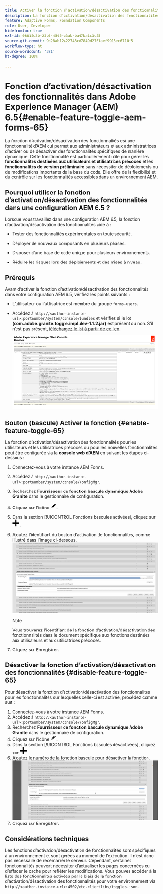 ```yaml
---
title: Activer la fonction d’activation/désactivation des fonctionnalités pour intégrer les fonctionnalités destinées aux utilisateurs et utilisatrices précoces et en version préliminaire
description: La fonction d’activation/désactivation des fonctionnalités est une fonctionnalité d’AEM qui permet aux administrateurs et administratrices d’activer de nouvelles fonctionnalités dans un environnement d’exécution.
feature: Adaptive Forms, Foundation Components
role: User, Developer
hidefromtoc: true
exl-id: 08815c2b-23b3-4545-a3ab-ba47ba1c3c55
source-git-commit: 9b28ab12422743cd7849d2761aef9916ec6710f5
workflow-type: ht
source-wordcount: '381'
ht-degree: 100%

---
```


# Fonction d’activation/désactivation des fonctionnalités dans Adobe Experience Manager (AEM) 6.5{#enable-feature-toggle-aem-forms-65}

La fonction d’activation/désactivation des fonctionnalités est une fonctionnalité d’AEM qui permet aux administrateurs et aux administratrices d’activer ou de désactiver des fonctionnalités spécifiques de manière dynamique. Cette fonctionnalité est particulièrement utile pour gérer les **fonctionnalités destinées aux utilisateurs et utilisatrices précoces** et les **fonctionnalités de version préliminaire** sans nécessiter de déploiements ou de modifications importants de la base du code. Elle offre de la flexibilité et du contrôle sur les fonctionnalités accessibles dans un environnement AEM.

## Pourquoi utiliser la fonction d’activation/désactivation des fonctionnalités dans une configuration AEM 6.5 ?

Lorsque vous travaillez dans une configuration AEM 6.5, la fonction d’activation/désactivation des fonctionnalités aide à :

* Tester des fonctionnalités expérimentales en toute sécurité.

* Déployer de nouveaux composants en plusieurs phases.

* Disposer d’une base de code unique pour plusieurs environnements.

* Réduire les risques lors des déploiements et des mises à niveau.

## Prérequis

Avant d’activer la fonction d’activation/désactivation des fonctionnalités dans votre configuration AEM 6.5, vérifiez les points suivants :

* L’utilisateur ou l’utilisatrice est membre du groupe `forms-users`.

* Accédez à `http://<author-instance-url>:portnumber/system/console/bundles` et vérifiez si le lot **(com.adobe.granite.toggle.impl.dev-1.1.2.jar)** est présent ou non. S’il n’est pas présent, [téléchargez le lot à partir de ce lien](https://experience.adobe.com/#/downloads/content/software-distribution/en/aem.html?package=/content/software-distribution/en/details.html/content/dam/aem/public/adobe/packages/cq650/hotfix/com.adobe.granite.toggle.impl.dev-1.1.2%20.jar).

  ![Fonction d’activation/désactivation des fonctionnalités](/help/forms/using/assets/feature-toggle-6.5.png)

## Bouton (bascule) Activer la fonction {#enable-feature-toggle-65}

La fonction d’activation/désactivation des fonctionnalités pour les utilisateurs et les utilisatrices précoces ou pour les nouvelles fonctionnalités peut être configurée via la **console web d’AEM** en suivant les étapes ci-dessous :

1. Connectez-vous à votre instance AEM Forms.
2. Accédez à `http://<author-instance-url>:portnumber/system/console/configMgr`.
3. Recherchez **Fournisseur de fonction bascule dynamique Adobe Granite** dans le gestionnaire de configuration.
4. Cliquez sur l’icône ![icône-de-crayon](assets/illustratorcc_penciltool_cur_edit_2_17.png).
5. Dans la section [!UICONTROL Fonctions bascules activées], cliquez sur ![icône-de-crayon](assets/aem6forms_add.png).
6. Ajoutez l’identifiant du bouton d’activation de fonctionnalités, comme illustré dans l’image ci-dessous.
   ![Ajouter une fonction bascule](assets/add_toggle_number_forms.png)

   >[!NOTE]
   >
   >Vous trouverez l’identifiant de la fonction d’activation/désactivation des fonctionnalités dans le document spécifique aux fonctions destinées aux utilisateurs et aux utilisatrices précoces.

7. Cliquez sur Enregistrer.

## Désactiver la fonction d’activation/désactivation des fonctionnalités {#disable-feature-toggle-65}

Pour désactiver la fonction d’activation/désactivation des fonctionnalités pour les fonctionnalités sur lesquelles celle-ci est activée, procédez comme suit :

1. Connectez-vous à votre instance AEM Forms.
2. Accédez à `http://<author-instance-url>:portnumber/system/console/configMgr`.
3. Recherchez **Fournisseur de fonction bascule dynamique Adobe Granite** dans le gestionnaire de configuration.
4. Cliquez sur l’icône ![icône-de-crayon](assets/illustratorcc_penciltool_cur_edit_2_17.png).
5. Dans la section [!UICONTROL Fonctions bascules désactivées], cliquez sur ![icône-de-crayon](assets/aem6forms_add.png).
6. Ajoutez le numéro de la fonction bascule pour désactiver la fonction.
   ![Supprimer la fonction bascule](assets/remove_toggle_feature_forms.png)
7. Cliquez sur Enregistrer.

## Considérations techniques

Les fonctions d’activation/désactivation de fonctionnalités sont spécifiques à un environnement et sont gérées au moment de l’exécution. Il n’est donc pas nécessaire de redémarrer le serveur. Cependant, certaines fonctionnalités peuvent nécessiter d’actualiser les pages concernées ou d’effacer le cache pour refléter les modifications.
Vous pouvez accéder à la liste des fonctionnalités activées par le biais de la fonction d’activation/désactivation des fonctionnalités pour votre environnement via `http://<author-instance-url>:4502/etc.clientlibs/toggles.json`.
